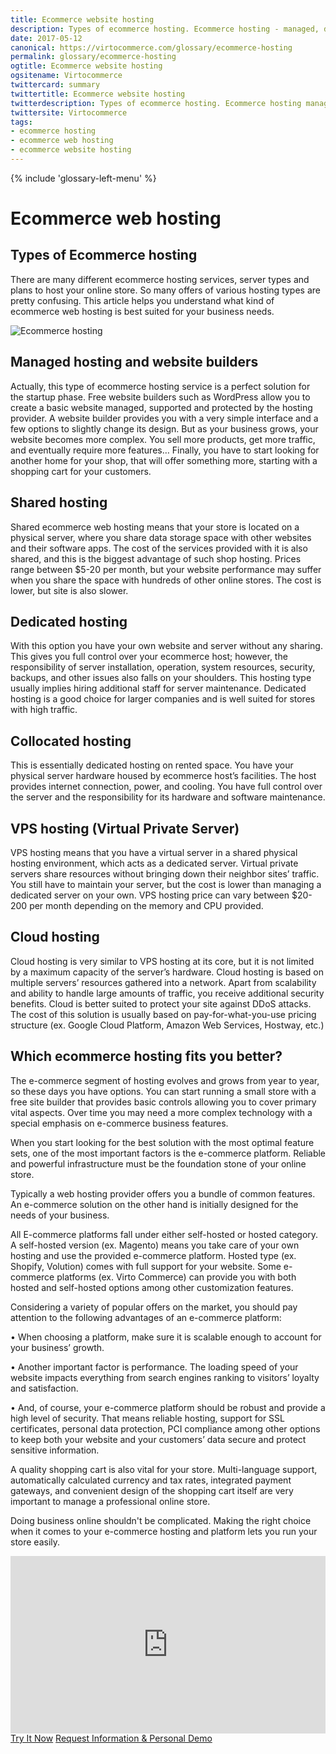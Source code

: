```yaml
---
title: Ecommerce website hosting
description: Types of ecommerce hosting. Ecommerce hosting - managed, dedicated, collocated, cloud and VPS. 
date: 2017-05-12
canonical: https://virtocommerce.com/glossary/ecommerce-hosting
permalink: glossary/ecommerce-hosting
ogtitle: Ecommerce website hosting
ogsitename: Virtocommerce
twittercard: summary
twittertitle: Ecommerce website hosting
twitterdescription: Types of ecommerce hosting. Ecommerce hosting managed, dedicated, collocated, cloud and VPS. 
twittersite: Virtocommerce
tags:
- ecommerce hosting
- ecommerce web hosting
- ecommerce website hosting
---
```

<div class="business-features clearfix __responsive">
    {% include 'glossary-left-menu' %}
    <div class="business-cnt">
        <div class="head __cart">
            <h1 class="title">Ecommerce web hosting</h1>
        </div>
        <h2>Types of Ecommerce hosting</h2>
        <p class="text">
            There are many different ecommerce hosting services, server types and plans to host your online store. So many offers of various hosting types are pretty confusing. This article helps you understand what kind of ecommerce web hosting is best suited for your business needs.
        </p>
        <img alt="Ecommerce hosting" src="assets/images/ecommerce-hosting.jpg" />
        <h2>Managed hosting and website builders</h2>
        <p class="text">
            Actually, this type of ecommerce hosting service is a perfect solution for the startup phase. Free website builders such as WordPress allow you to create a basic website managed, supported and protected by the hosting provider. A website builder provides you with a very simple interface and a few options to slightly change its design. But as your business grows, your website becomes more complex. You sell more products, get more traffic, and eventually require more features… Finally, you have to start looking for another home for your shop, that will offer something more, starting with a shopping cart for your customers.
        </p>
		<h2>Shared hosting</h2>
		<p class="text">Shared ecommerce web hosting means that your store is located on a physical server, where you share data storage space with other websites and their software apps. The cost of the services provided with it is also shared, and this is the biggest advantage of such shop hosting. Prices range between $5-20 per month, but your website performance may suffer when you share the space with hundreds of other online stores. The cost is lower, but site is also slower.</p>
		<h2>Dedicated hosting</h2>
		<p class="text">With this option you have your own website and server without any sharing. This gives you full control over your ecommerce host; however, the responsibility of server installation, operation, system resources, security, backups, and other issues also falls on your shoulders. This hosting type usually implies hiring additional staff for server maintenance. Dedicated hosting is a good choice for larger companies and is well suited for stores with high traffic.</p>
		<h2>Collocated hosting</h2>
		<p class="text">This is essentially dedicated hosting on rented space. You have your physical server hardware housed by ecommerce host’s facilities. The host provides internet connection, power, and cooling. You have full control over the server and the responsibility for its hardware and software maintenance.</p>
		<h2>VPS hosting (Virtual Private Server)</h2>
		<p class="text">VPS hosting means that you have a virtual server in a shared physical hosting environment, which acts as a dedicated server. Virtual private servers share resources without bringing down their neighbor sites’ traffic. You still have to maintain your server, but the cost is lower than managing a dedicated server on your own. VPS hosting price can vary between $20-200 per month depending on the memory and CPU provided.</p>
		<h2>Cloud hosting</h2>
		<p class="text">Cloud hosting is very similar to VPS hosting at its core, but it is not limited by a maximum capacity of the server’s hardware. Cloud hosting is based on multiple servers’ resources gathered into a network. Apart from scalability and ability to handle large amounts of traffic, you receive additional security benefits. Cloud is better suited to protect your site against DDoS attacks. The cost of this solution is usually based on pay-for-what-you-use pricing structure (ex. Google Cloud Platform, Amazon Web Services, Hostway, etc.)</p>
		<h2>Which ecommerce hosting fits you better?</h2>
		<p class="text">The e-commerce segment of hosting evolves and grows from year to year, so these days you have options. You can start running a small store with a free site builder that provides basic controls allowing you to cover primary vital aspects. Over time you may need a more complex technology with a special emphasis on e-commerce business features.</p>
		<p class="text">When you start looking for the best solution with the most optimal feature sets, one of the most important factors is the e-commerce platform. Reliable and powerful infrastructure must be the foundation stone of your online store.</p>
		<p class="text">Typically a web hosting provider offers you a bundle of common features. An e-commerce solution on the other hand is initially designed for the needs of your business.</p>
		<p class="text">All E-commerce platforms fall under either self-hosted or hosted category. A self-hosted version (ex. Magento) means you take care of your own hosting and use the provided e-commerce platform. Hosted type (ex. Shopify, Volution) comes with full support for your website. Some e-commerce platforms (ex. Virto Commerce) can provide you with both hosted and self-hosted options among other customization features.</p>
		<p class="text">Considering a variety of popular offers on the market, you should pay attention to the following advantages of an e-commerce platform:</p>
		<p class="text">•	When choosing a platform, make sure it is scalable enough to account for your business’ growth.</p>
		<p class="text">•	Another important factor is performance. The loading speed of your website impacts everything from search engines ranking to visitors’ loyalty and satisfaction.</p>
		<p class="text">•	And, of course, your e-commerce platform should be robust and provide a high level of security. That means reliable hosting, support for SSL certificates, personal data protection, PCI compliance among other options to keep both your website and your customers’ data secure and protect sensitive information.</p>
		<p class="text">A quality shopping cart is also vital for your store. Multi-language support, automatically calculated currency and tax rates, integrated payment gateways, and convenient design of the shopping cart itself are very important to manage a professional online store.</p>
		<p class="text">Doing business online shouldn't be complicated. Making the right choice when it comes to your e-commerce hosting and platform lets you run your store easily.</p>
        <div style="position:relative;height:0;padding-bottom:56.25%"><iframe src="https://www.youtube.com/embed/QpRG-HOlrbc?ecver=2" width="640" height="360" frameborder="0" style="position:absolute;width:100%;height:100%;left:0" allowfullscreen></iframe></div>
		<div class="buttons">
			<a class="button fill" href="/try-now">Try It Now</a>
			<a class="button fill" href="/contact-us">Request Information & Personal Demo</a>
		</div>
    </div>
</div>